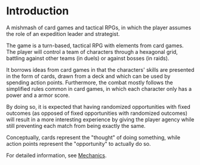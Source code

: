 # Introduction

A mishmash of card games and tactical RPGs, in which the player assumes
the role of an expedition leader and strategist.

The game is a turn-based, tactical RPG with elements from card games.
The player will control a team of characters through a hexagonal grid,
battling against other teams (in duels) or against bosses (in raids).

It borrows ideas from card games in that the characters' skills are
presented in the form of cards, drawn from a deck and which can be used
by spending action points. Furthermore, the combat mostly follows the
simplified rules common in card games, in which each character only has
a power and a armor score.

By doing so, it is expected that having randomized opportunities with
fixed outcomes (as opposed of fixed opportunities with randomized
outcomes) will result in a more interesting experience by giving the
player agency while still preventing each match from being exactly the
same.

Conceptually, cards represent the "thought" of doing something, while
action points represent the "opportunity" to actually do so.

For detailed information, see [Mechanics](mechanics.md).
